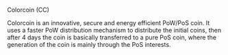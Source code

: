 Colorcoin (CC)

Colorcoin is an innovative, secure and energy efficient PoW/PoS coin. It uses a faster PoW distribution mechanism to distribute the initial coins, then after 4 days the coin is basically transferred to a pure PoS coin, where the generation of the coin is mainly through the PoS interests.



